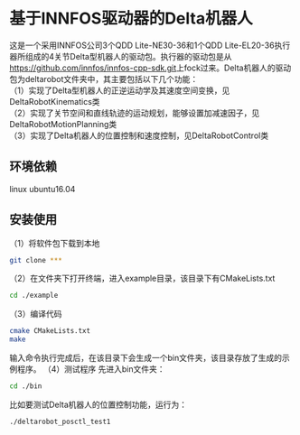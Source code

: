 基于INNFOS驱动器的Delta机器人
=
这是一个采用INNFOS公司3个QDD Lite-NE30-36和1个QDD Lite-EL20-36执行器所组成的4关节Delta型机器人的驱动包。执行器的驱动包是从</html>https://github.com/innfos/innfos-cpp-sdk.git</html>上fock过来。Delta机器人的驱动包为deltarobot文件夹中，其主要包括以下几个功能： <br>
（1）实现了Delta型机器人的正逆运动学及其速度空间变换，见DeltaRobotKinematics类 <br>
（2）实现了关节空间和直线轨迹的运动规划，能够设置加减速因子，见DeltaRobotMotionPlanning类 <br>
（3）实现了Delta机器人的位置控制和速度控制，见DeltaRobotControl类 <br>

## 环境依赖
linux ubuntu16.04

## 安装使用
（1）将软件包下载到本地 <br>
```Bash
git clone ***
```
（2）在文件夹下打开终端，进入example目录，该目录下有CMakeLists.txt
```Bash
cd ./example
```
（3）编译代码
```Bash
cmake CMakeLists.txt
make
```
输入命令执行完成后，在该目录下会生成一个bin文件夹，该目录存放了生成的示例程序。
（4）测试程序
先进入bin文件夹：
```Bash
cd ./bin
```
比如要测试Delta机器人的位置控制功能，运行为：
```Bash
./deltarobot_posctl_test1
```


